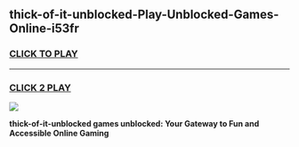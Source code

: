 
## thick-of-it-unblocked-Play-Unblocked-Games-Online-i53fr
<h3>
<a href="https://premium76.site?title=thick-of-it-unblocked&ref=25A">CLICK TO PLAY</a></h3>
<hr>

<h3>
<a href="https://premium76.site?title=thick-of-it-unblocked&ref=25A">CLICK 2 PLAY</a>
  
</h3>

<a href="https://premium76.site?title=thick-of-it-unblocked&ref=25A"><img src="https://clearcache.store/games.png"></a>


**thick-of-it-unblocked games unblocked: Your Gateway to Fun and Accessible Online Gaming**
